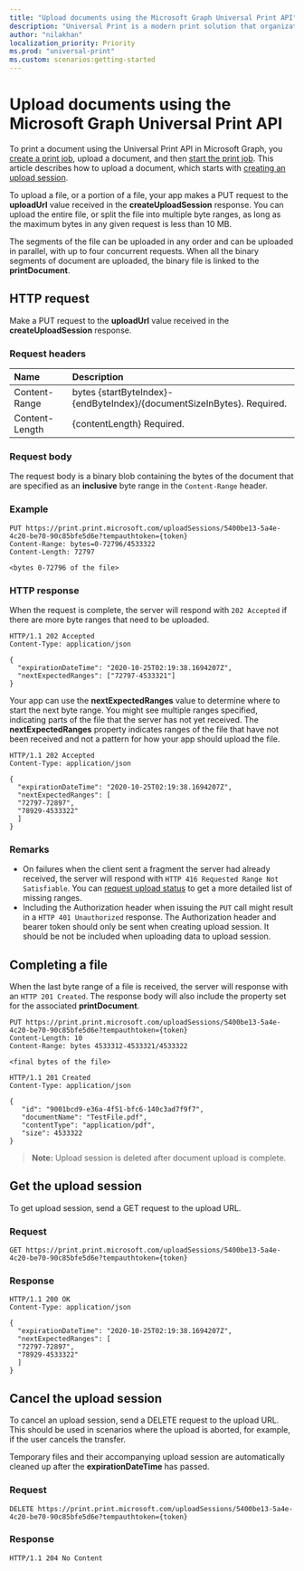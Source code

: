 ```yaml
---
title: "Upload documents using the Microsoft Graph Universal Print API"
description: "Universal Print is a modern print solution that organizations can use to manage their print infrastructure through cloud services from Microsoft."
author: "nilakhan"
localization_priority: Priority
ms.prod: "universal-print"
ms.custom: scenarios:getting-started
---
```


# Upload documents using the Microsoft Graph Universal Print API

To print a document using the Universal Print API in Microsoft Graph, you [create a print job](/graph/api/printershare-post-jobs?view=graph-rest-1.0), upload a document, and then [start the print job](/graph/api/printjob-start?view=graph-rest-1.0). This article describes how to upload a document, which starts with [creating an upload session](/graph/api/printdocument-createuploadsession?view=graph-rest-1.0).

To upload a file, or a portion of a file, your app makes a PUT request to the **uploadUrl** value received in the **createUploadSession** response.
You can upload the entire file, or split the file into multiple byte ranges, as long as the maximum bytes in any given request is less than 10 MB.

The segments of the file can be uploaded in any order and can be uploaded in parallel, with up to four concurrent requests. When all the binary segments of document are uploaded, the binary file is linked to the **printDocument**.

## HTTP request

Make a PUT request to the **uploadUrl** value received in the **createUploadSession** response.

### Request headers
| Name          | Description   |
|:--------------|:--------------|
| Content-Range | bytes {startByteIndex}-{endByteIndex}‬/{documentSizeInBytes}. Required.|
| Content-Length | {contentLength}‬ Required.|

### Request body
The request body is a binary blob containing the bytes of the document that are specified as an **inclusive** byte range in the `Content-Range` header. 

### Example

```http
PUT https://print.print.microsoft.com/uploadSessions/5400be13-5a4e-4c20-be70-90c85bfe5d6e?tempauthtoken={token}
Content-Range: bytes=0-72796/4533322
Content-Length: 72797

<bytes 0-72796 of the file>
```
### HTTP response

When the request is complete, the server will respond with `202 Accepted` if there are more byte ranges that need to be uploaded.

<!-- { "blockType": "response", "@odata.type": "microsoft.graph.uploadSession", "truncated": true } -->

```http
HTTP/1.1 202 Accepted
Content-Type: application/json

{
  "expirationDateTime": "2020-10-25T02:19:38.1694207Z",
  "nextExpectedRanges": ["72797-4533321"]
}
```

Your app can use the **nextExpectedRanges** value to determine where to start the next byte range. You might see multiple ranges specified, indicating parts of the file that the server has not yet received. The **nextExpectedRanges** property indicates ranges of the file that have not been received and not a pattern for how your app should upload the file.

<!-- { "blockType": "ignored", "@odata.type": "microsoft.graph.uploadSession", "truncated": true } -->

```http
HTTP/1.1 202 Accepted
Content-Type: application/json

{
  "expirationDateTime": "2020-10-25T02:19:38.1694207Z",
  "nextExpectedRanges": [
  "72797-72897",
  "78929-4533322"
  ]
}
```

### Remarks

* On failures when the client sent a fragment the server had already received, the server will respond with `HTTP 416 Requested Range Not Satisfiable`. 
  You can [request upload status](#get-the-upload-session) to get a more detailed list of missing ranges.
* Including the Authorization header when issuing the `PUT` call might result in a `HTTP 401 Unauthorized` response. The Authorization header and bearer token should only be sent when creating upload session. It should be not be included when uploading data to upload session.

## Completing a file

When the last byte range of a file is received, the server will response with an `HTTP 201 Created`. The response body will also include the property set for the associated **printDocument**.

<!-- { "blockType": "request", "opaqueUrl": true, "name": "upload-fragment-final", "scopes": "printjob.readwrite" } -->

```http
PUT https://print.print.microsoft.com/uploadSessions/5400be13-5a4e-4c20-be70-90c85bfe5d6e?tempauthtoken={token}
Content-Length: 10
Content-Range: bytes 4533312-4533321/4533322

<final bytes of the file>
```

<!-- { "blockType": "response", "@odata.type": "microsoft.graph.printDocument", "truncated": true } -->

```http
HTTP/1.1 201 Created
Content-Type: application/json

{
   "id": "9001bcd9-e36a-4f51-bfc6-140c3ad7f9f7",
   "documentName": "TestFile.pdf",
   "contentType": "application/pdf", 
   "size": 4533322
}
```

>**Note:** Upload session is deleted after document upload is complete.

## Get the upload session

To get upload session, send a GET request to the upload URL. 

### Request
<!-- { "blockType": "request", "opaqueUrl": true, "name": "upload-fragment-resume", "scopes": "files.readwrite" } -->

```http
GET https://print.print.microsoft.com/uploadSessions/5400be13-5a4e-4c20-be70-90c85bfe5d6e?tempauthtoken={token}
```

### Response

<!-- { "blockType": "response" } -->
```http
HTTP/1.1 200 OK
Content-Type: application/json

{
  "expirationDateTime": "2020-10-25T02:19:38.1694207Z",
  "nextExpectedRanges": [
  "72797-72897",
  "78929-4533322"
  ]
}
```

## Cancel the upload session

To cancel an upload session, send a DELETE request to the upload URL. This should be used in scenarios where the upload is aborted, for example, if the user cancels the transfer.

Temporary files and their accompanying upload session are automatically cleaned up after the **expirationDateTime** has passed.

### Request

<!-- { "blockType": "request", "opaqueUrl": true, "name": "upload-fragment-cancel", "scopes": "printjob.readwrite" } -->

```http
DELETE https://print.print.microsoft.com/uploadSessions/5400be13-5a4e-4c20-be70-90c85bfe5d6e?tempauthtoken={token}
```

### Response

<!-- { "blockType": "response" } -->

```http
HTTP/1.1 204 No Content
```
